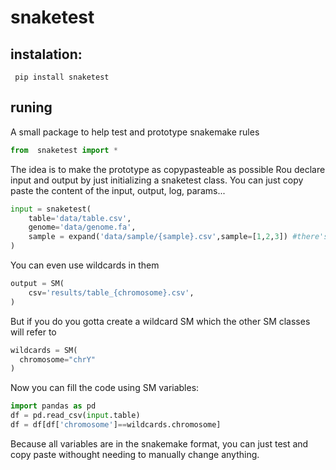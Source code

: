# snaketest

## instalation:
` pip install snaketest`
## runing

A small package to help test and prototype snakemake rules
```python
from  snaketest import *
```
The idea is to make the prototype as copypasteable as possible
Rou declare input and output by just initializing a snaketest class.
You can just copy paste the content of the input, output, log, params... 
```python
input = snaketest(
    table='data/table.csv',
    genome='data/genome.fa',
    sample = expand('data/sample/{sample}.csv',sample=[1,2,3]) #there's even an expand function
)
```
You can even use wildcards in them
```python
output = SM(
    csv='results/table_{chromosome}.csv',
)
```
But if you do you gotta create a wildcard SM which the other SM classes will refer to
```python
wildcards = SM(
  chromosome="chrY"
)
```
Now you can fill the code using SM variables:
```python
import pandas as pd
df = pd.read_csv(input.table)
df = df[df['chromosome']==wildcards.chromosome]
```
Because all variables are in the snakemake format, you can just test and copy paste withought needing to manually change anything.
